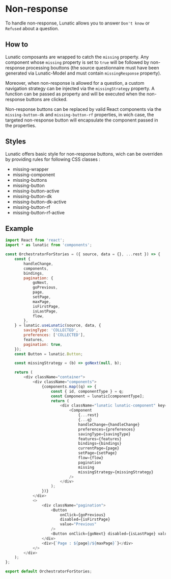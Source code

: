 # Non-response

To handle non-response, Lunatic allows you to answer `Don't know` or `Refused` about a question.

## How to

Lunatic composants are wrapped to catch the `missing` property.
Any component whose `missing` property is set to `true` will be followed by non-response processing bouttons (the source questionnaire must have been generated via Lunatic-Model and must contain `missingResponse` property).

Moreover, when non-response is allowed for a question, a custom navigation strategy can be injected via the `missingStrategy` property. A function can be passed as property and will be executed when the non-response buttons are clicked.

Non-response buttons can be replaced by valid React components via the `missing-button-dk` and `missing-button-rf` properties, in wich case, the targeted non-response button will encapsulate the component passed in the properties.

## Styles

Lunatic offers basic style for non-response buttons, wich can be overriden by providing rules for following CSS classes :

- missing-wrapper
- missing-component
- missing-buttons
- missing-button
- missing-button-active
- missing-button-dk
- missing-button-dk-active
- missing-button-rf
- missing-button-rf-active

## Example

```javascript
import React from 'react';
import * as lunatic from 'components';

const OrchestratorForStories = ({ source, data = {}, ...rest }) => {
	const {
		handleChange,
		components,
		bindings,
		pagination: {
			goNext,
			goPrevious,
			page,
			setPage,
			maxPage,
			isFirstPage,
			isLastPage,
			flow,
		},
	} = lunatic.useLunatic(source, data, {
		savingType: 'COLLECTED',
		preferences: ['COLLECTED'],
		features,
		pagination: true,
	});
	const Button = lunatic.Button;

	const missingStrategy = (b) => goNext(null, b);

	return (
		<div className="container">
			<div className="components">
				{components.map((q) => {
					const { id, componentType } = q;
					const Component = lunatic[componentType];
					return (
						<div className="lunatic lunatic-component" key={`component-${id}`}>
							<Component
								{...rest}
								{...q}
								handleChange={handleChange}
								preferences={preferences}
								savingType={savingType}
								features={features}
								bindings={bindings}
								currentPage={page}
								setPage={setPage}
								flow={flow}
								pagination
								missing
								missingStrategy={missingStrategy}
							/>
						</div>
					);
				})}
			</div>
			<>
				<div className="pagination">
					<Button
						onClick={goPrevious}
						disabled={isFirstPage}
						value="Previous"
					/>
					<Button onClick={goNext} disabled={isLastPage} value="Next" />
				</div>
				<div>{`Page : ${page}/${maxPage}`}</div>
			</>
		</div>
	);
};

export default OrchestratorForStories;
```
